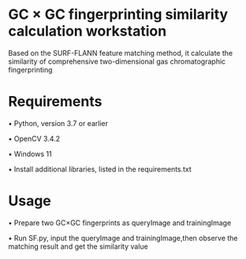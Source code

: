 GC × GC fingerprinting similarity calculation workstation
=
Based on the SURF-FLANN feature matching method, it calculate the similarity of comprehensive two-dimensional gas chromatographic fingerprinting
  
Requirements 
=
•	Python, version 3.7 or earlier

•	OpenCV 3.4.2

•	Windows 11

•	Install additional libraries, listed in the requirements.txt

Usage
=
•	Prepare two GC×GC fingerprints as queryImage and trainingImage

•	Run SF.py, input the queryImage and trainingImage,then observe the matching result and get the similarity value

